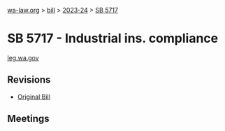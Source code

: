 [wa-law.org](/) > [bill](/bill/) > [2023-24](/bill/2023-24/) > [SB 5717](/bill/2023-24/sb/5717/)

# SB 5717 - Industrial ins. compliance
[leg.wa.gov](https://app.leg.wa.gov/billsummary?BillNumber=5717&Year=2023&Initiative=false)

## Revisions
* [Original Bill](1/)

## Meetings